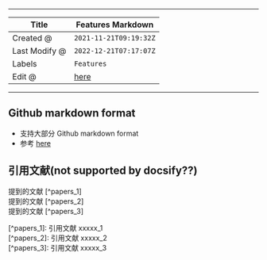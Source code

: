 -----

| Title         | Features Markdown                                   |
| ------------- | --------------------------------------------------- |
| Created @     | `2021-11-21T09:19:32Z`                              |
| Last Modify @ | `2022-12-21T07:17:07Z`                              |
| Labels        | `Features`                                          |
| Edit @        | [here](https://github.com/junxnone/twiki/issues/17) |

-----

## Github markdown format

  - 支持大部分 Github markdown format
  - 参考 [here](https://junxnone.github.io/techwiki/#/Markdown)

## 引用文献(not supported by docsify??)

提到的文献 \[^papers\_1\]  
提到的文献 \[^papers\_2\]  
提到的文献 \[^papers\_3\]

\[^papers\_1\]: 引用文献 xxxxx\_1  
\[^papers\_2\]: 引用文献 xxxxx\_2  
\[^papers\_3\]: 引用文献 xxxxx\_3
